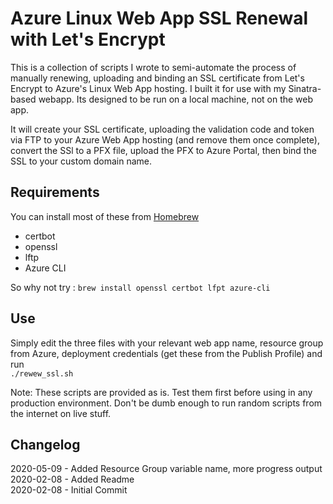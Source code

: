 # Azure Linux Web App SSL Renewal with Let's Encrypt

This is a collection of scripts I wrote to semi-automate the process of manually renewing, uploading and binding an SSL certificate from Let's Encrypt to Azure's Linux Web App hosting. I built it for use with my Sinatra-based webapp. Its designed to be run on a local machine, not on the web app.  

It will create your SSL certificate, uploading the validation code and token via FTP to your Azure Web App hosting (and remove them once complete), convert the SSl to a PFX file, upload the PFX to Azure Portal, then bind the SSL to your custom domain name.  

## Requirements
You can install most of these from [Homebrew](https://brew.sh)  
- certbot  
- openssl  
- lftp  
- Azure CLI  

So why not try :
```brew install openssl certbot lfpt azure-cli```


## Use
Simply edit the three files with your relevant web app name, resource group from Azure, deployment credentials (get these from the Publish Profile) and run  
```./rewew_ssl.sh```


Note: These scripts are provided as is. Test them first before using in any production environment. Don't be dumb enough to run random scripts from the internet on live stuff.


## Changelog

2020-05-09 - Added Resource Group variable name, more progress output  
2020-02-08 - Added Readme  
2020-02-08 - Initial Commit
